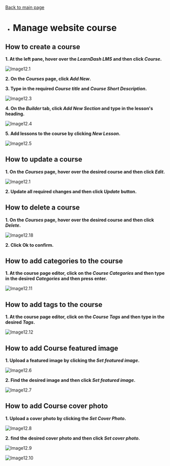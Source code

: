 [Back to main page](https://github.com/samremonte/b1m/blob/main/documentation.md)

- # Manage website course

<h2>How to create a course</h2>

**1. At the left pane, hover over the _LearnDash LMS_ and then click _Course_.**

![Image12.1](/img/12.1.PNG)

**2. On the _Courses_ page, click _Add New_.**

**3. Type in the required _Course title_ and _Course Short Description_.**

![Image12.3](/img/12.3.PNG)

**4. On the _Builder_ tab, click _Add New Section_ and type in the lesson's heading.**

![Image12.4](/img/12.4.PNG)

**5. Add lessons to the course by clicking _New Lesson_.**

![Image12.5](/img/12.5.PNG)

<h2>How to update a course</h2>

**1. On the _Courses_ page, hover over the desired course and then click _Edit_.**

![Image12.1](/img/12.17.PNG)

**2. Update all required changes and then click _Update_ button.**

<h2>How to delete a course</h2>

**1. On the _Courses_ page, hover over the desired course and then click _Delete_.**

![Image12.18](/img/12.18.PNG)

**2. Click Ok to confirm.**

<h2>How to add categories to the course</h2>

**1. At the course page editor, click on the _Course Categories_ and then type in the desired _Categories_ and then press enter.**

![Image12.11](/img/12.11.PNG)

<h2>How to add tags to the course</h2>

**1. At the course page editor, click on the _Course Tags_ and then type in the desired _Tags_.**

![Image12.12](/img/12.12.PNG)

<h2>How to add Course featured image</h2>

**1. Upload a featured image by clicking the _Set featured image_.**

![Image12.6](/img/12.6.PNG)

**2. Find the desired image and then click _Set featured image_.**

![Image12.7](/img/12.7.PNG)

<h2>How to add Course cover photo</h2>

**1. Upload a cover photo by clicking the _Set Cover Photo_.**

![Image12.8](/img/12.8.PNG)

**2. find the desired cover photo and then click _Set cover photo_.**

![Image12.9](/img/12..PNG)

![Image12.10](/img/12.10.PNG)
